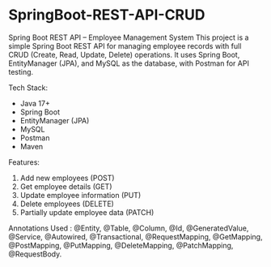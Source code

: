 # SpringBoot-REST-API-CRUD
Spring Boot REST API – Employee Management System  This project is a simple Spring Boot REST API for managing employee records with full CRUD (Create, Read, Update, Delete) operations. It uses Spring Boot, EntityManager (JPA), and MySQL as the database, with Postman for API testing. 

Tech Stack:
* Java 17+
* Spring Boot
* EntityManager (JPA)
* MySQL
* Postman
* Maven

Features:
1) Add new employees (POST)
2) Get employee details (GET)
3) Update employee information (PUT)
4) Delete employees (DELETE)
5) Partially update employee data (PATCH)

Annotations Used : 
@Entity, @Table, @Column, @Id, @GeneratedValue, @Service, @Autowired, @Transactional, @RequestMapping, @GetMapping, @PostMapping, @PutMapping, @DeleteMapping, @PatchMapping, @RequestBody.


